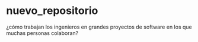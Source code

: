 # nuevo_repositorio
¿cómo trabajan los ingenieros en grandes proyectos de software en los que muchas personas colaboran?
